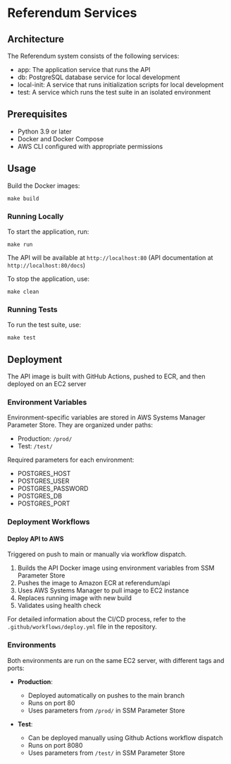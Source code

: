 # Referendum Services

## Architecture

The Referendum system consists of the following services:
- app: The application service that runs the API
- db: PostgreSQL database service for local development
- local-init: A service that runs initialization scripts for local development
- test: A service which runs the test suite in an isolated environment

## Prerequisites
* Python 3.9 or later
* Docker and Docker Compose
* AWS CLI configured with appropriate permissions

## Usage

Build the Docker images:
```
make build
```

### Running Locally

To start the application, run:

```
make run
```

The API will be available at `http://localhost:80` (API documentation at `http://localhost:80/docs`)

To stop the application, use:

```
make clean
```

### Running Tests

To run the test suite, use:

```
make test
```

## Deployment

The API image is built with GitHub Actions, pushed to ECR, and then deployed on an EC2 server

### Environment Variables

Environment-specific variables are stored in AWS Systems Manager Parameter Store. They are organized under paths:
- Production: `/prod/`
- Test: `/test/`

Required parameters for each environment:
- POSTGRES_HOST
- POSTGRES_USER
- POSTGRES_PASSWORD
- POSTGRES_DB
- POSTGRES_PORT

### Deployment Workflows
 
#### Deploy API to AWS
Triggered on push to main or manually via workflow dispatch.
1. Builds the API Docker image using environment variables from SSM Parameter Store
1. Pushes the image to Amazon ECR at referendum/api
1. Uses AWS Systems Manager to pull image to EC2 instance
1. Replaces running image with new build
1. Validates using health check

For detailed information about the CI/CD process, refer to the `.github/workflows/deploy.yml` file in the repository.

### Environments

Both environments are run on the same EC2 server, with different tags and ports:

- **Production**: 
  - Deployed automatically on pushes to the main branch
  - Runs on port 80
  - Uses parameters from `/prod/` in SSM Parameter Store

- **Test**: 
  - Can be deployed manually using Github Actions workflow dispatch
  - Runs on port 8080
  - Uses parameters from `/test/` in SSM Parameter Store

